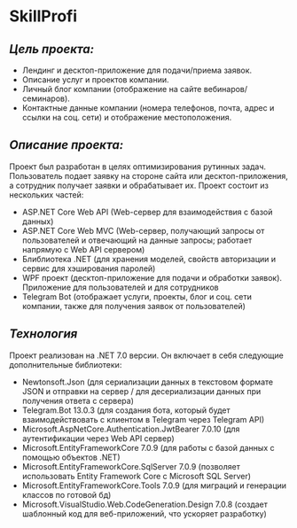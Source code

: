 # SkillProfi 

## _Цель проекта:_
- Лендинг и десктоп-приложение для подачи/приема заявок.
- Описание услуг и проектов компании.
- Личный блог компании (отображение на сайте вебинаров/семинаров).
- Контактные данные компании (номера телефонов, почта, адрес и ссылки на соц. сети) и отображение местоположения.

## _Описание проекта:_
Проект был разработан в целях оптимизирования рутинных задач. Пользователь подает заявку на стороне сайта или десктоп-приложения, а сотрудник получает заявки и обрабатывает их. 
Проект состоит из нескольких частей:
- ASP.NET Core Web API (Web-сервер для взаимодействия с базой данных)
- ASP.NET Core Web MVC (Web-сервер, получающий запросы от пользователей и отвечающий на данные запросы; работает напрямую с Web API сервером)
- Блиблиотека .NET (для хранения моделей, свойств авторизации и сервис для хэширования паролей)
- WPF проект (десктоп-приложение для подачи и обработки заявок). Приложение для пользователей и для сотрудников
- Telegram Bot (отображает услуги, проекты, блог и соц. сети компании, также для получения заявок от пользователей)

## _Технология_
Проект реализован на .NET 7.0 версии.
Он включает в себя следующие дополнительные библиотеки:
- Newtonsoft.Json (для сериализации данных в текстовом формате JSON и отправки на сервер / для десериализации данных при получения ответа с сервера)
- Telegram.Bot 13.0.3 (для создания бота, который будет взаимодействовать с клиентом в Telegram через Telegram API)
- Microsoft.AspNetCore.Authentication.JwtBearer 7.0.10 (для аутентификации через Web API сервер)
- Microsoft.EntityFrameworkCore 7.0.9 (для работы с базой данных с помощью объектов .NET)
- Microsoft.EntityFrameworkCore.SqlServer 7.0.9 (позволяет использовать Entity Framework Core с Microsoft SQL Server)
- Microsoft.EntityFrameworkCore.Tools 7.0.9 (для миграций и генерации классов по готовой бд)
- Microsoft.VisualStudio.Web.CodeGeneration.Design 7.0.8 (создает шаблонный код для веб-приложений, что ускоряет разработку)
